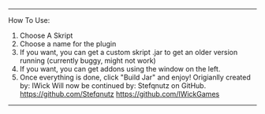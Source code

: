--------------------------------------------------------------------------------
How To Use:
1) Choose A Skript
2) Choose a name for the plugin
3) If you want, you can get a custom skript .jar to get an older version running 
(currently buggy, might not work)
4) If you want, you can get addons using the window on the left.
5) Once everything is done, click "Build Jar" and enjoy!
Origianlly created by: IWick
Will now be continued by: Stefqnutz on GitHub.
https://github.com/Stefqnutz
https://github.com/IWickGames
--------------------------------------------------------------------------------
